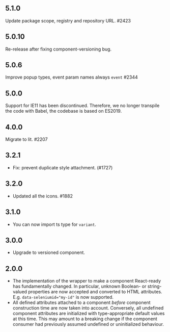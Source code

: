 ## 5.1.0

Update package scope, registry and repository URL. #2423

## 5.0.10

Re-release after fixing component-versioning bug.

## 5.0.6

Improve popup types, event param names always `event` #2344

## 5.0.0

Support for IE11 has been discontinued. Therefore, we no longer transpile the code with Babel, the codebase is based on ES2019.

## 4.0.0

Migrate to lit. #2207

## 3.2.1

- Fix: prevent duplicate style attachment. (#1727)

## 3.2.0

- Updated all the icons. #1882

## 3.1.0

- You can now import ts type for `variant`.

## 3.0.0

- Upgrade to versioned component.

## 2.0.0

- The implementation of the wrapper to make a component React-ready has
  fundamentally changed. In particular, unknown Boolean- or
  string-valued properties are now accepted and converted to HTML
  attributes. E.g. `data-seleniumid="my-id"` is now supported.
- All defined attributes attached to a component _before_ component
  construction time are now taken into account. Conversely, all undefined
  component attributes are initialized with type-appropriate default
  values at this time. This may amount to a breaking change if the
  component consumer had previously assumed undefined or uninitialized
  behaviour.
